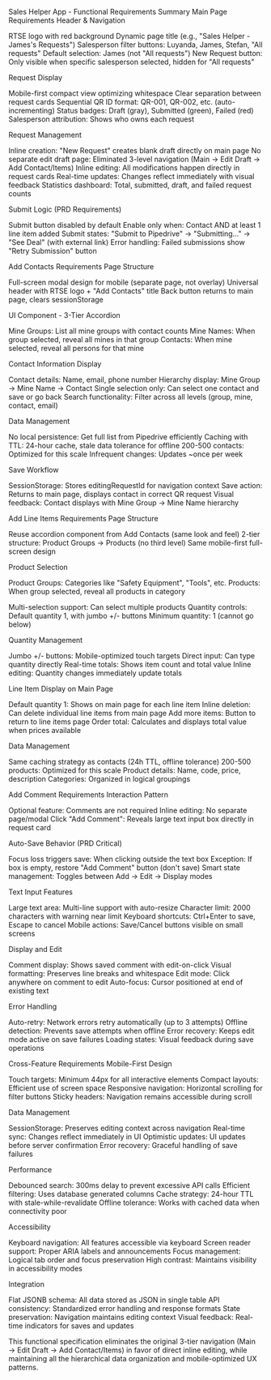 Sales Helper App - Functional Requirements Summary
Main Page Requirements
Header & Navigation

RTSE logo with red background
Dynamic page title (e.g., "Sales Helper - James's Requests")
Salesperson filter buttons: Luyanda, James, Stefan, "All requests"
Default selection: James (not "All requests")
New Request button: Only visible when specific salesperson selected, hidden for "All requests"

Request Display

Mobile-first compact view optimizing whitespace
Clear separation between request cards
Sequential QR ID format: QR-001, QR-002, etc. (auto-incrementing)
Status badges: Draft (gray), Submitted (green), Failed (red)
Salesperson attribution: Shows who owns each request

Request Management

Inline creation: "New Request" creates blank draft directly on main page
No separate edit draft page: Eliminated 3-level navigation (Main → Edit Draft → Add Contact/Items)
Inline editing: All modifications happen directly in request cards
Real-time updates: Changes reflect immediately with visual feedback
Statistics dashboard: Total, submitted, draft, and failed request counts

Submit Logic (PRD Requirements)

Submit button disabled by default
Enable only when: Contact AND at least 1 line item added
Submit states: "Submit to Pipedrive" → "Submitting..." → "See Deal" (with external link)
Error handling: Failed submissions show "Retry Submission" button


Add Contacts Requirements
Page Structure

Full-screen modal design for mobile (separate page, not overlay)
Universal header with RTSE logo + "Add Contacts" title
Back button returns to main page, clears sessionStorage

UI Component - 3-Tier Accordion

Mine Groups: List all mine groups with contact counts
Mine Names: When group selected, reveal all mines in that group
Contacts: When mine selected, reveal all persons for that mine

Contact Information Display

Contact details: Name, email, phone number
Hierarchy display: Mine Group → Mine Name → Contact
Single selection only: Can select one contact and save or go back
Search functionality: Filter across all levels (group, mine, contact, email)

Data Management

No local persistence: Get full list from Pipedrive efficiently
Caching with TTL: 24-hour cache, stale data tolerance for offline
200-500 contacts: Optimized for this scale
Infrequent changes: Updates ~once per week

Save Workflow

SessionStorage: Stores editingRequestId for navigation context
Save action: Returns to main page, displays contact in correct QR request
Visual feedback: Contact displays with Mine Group → Mine Name hierarchy


Add Line Items Requirements
Page Structure

Reuse accordion component from Add Contacts (same look and feel)
2-tier structure: Product Groups → Products (no third level)
Same mobile-first full-screen design

Product Selection

Product Groups: Categories like "Safety Equipment", "Tools", etc.
Products: When group selected, reveal all products in category


Multi-selection support: Can select multiple products
Quantity controls: Default quantity 1, with jumbo +/- buttons
Minimum quantity: 1 (cannot go below)

Quantity Management

Jumbo +/- buttons: Mobile-optimized touch targets
Direct input: Can type quantity directly
Real-time totals: Shows item count and total value
Inline editing: Quantity changes immediately update totals

Line Item Display on Main Page

Default quantity 1: Shows on main page for each line item
Inline deletion: Can delete individual line items from main page
Add more items: Button to return to line items page
Order total: Calculates and displays total value when prices available

Data Management

Same caching strategy as contacts (24h TTL, offline tolerance)
200-500 products: Optimized for this scale
Product details: Name, code, price, description
Categories: Organized in logical groupings


Add Comment Requirements
Interaction Pattern

Optional feature: Comments are not required
Inline editing: No separate page/modal
Click "Add Comment": Reveals large text input box directly in request card

Auto-Save Behavior (PRD Critical)

Focus loss triggers save: When clicking outside the text box
Exception: If box is empty, restore "Add Comment" button (don't save)
Smart state management: Toggles between Add → Edit → Display modes

Text Input Features

Large text area: Multi-line support with auto-resize
Character limit: 2000 characters with warning near limit
Keyboard shortcuts: Ctrl+Enter to save, Escape to cancel
Mobile actions: Save/Cancel buttons visible on small screens

Display and Edit

Comment display: Shows saved comment with edit-on-click
Visual formatting: Preserves line breaks and whitespace
Edit mode: Click anywhere on comment to edit
Auto-focus: Cursor positioned at end of existing text

Error Handling

Auto-retry: Network errors retry automatically (up to 3 attempts)
Offline detection: Prevents save attempts when offline
Error recovery: Keeps edit mode active on save failures
Loading states: Visual feedback during save operations


Cross-Feature Requirements
Mobile-First Design

Touch targets: Minimum 44px for all interactive elements
Compact layouts: Efficient use of screen space
Responsive navigation: Horizontal scrolling for filter buttons
Sticky headers: Navigation remains accessible during scroll

Data Management

SessionStorage: Preserves editing context across navigation
Real-time sync: Changes reflect immediately in UI
Optimistic updates: UI updates before server confirmation
Error recovery: Graceful handling of save failures

Performance

Debounced search: 300ms delay to prevent excessive API calls
Efficient filtering: Uses database generated columns
Cache strategy: 24-hour TTL with stale-while-revalidate
Offline tolerance: Works with cached data when connectivity poor

Accessibility

Keyboard navigation: All features accessible via keyboard
Screen reader support: Proper ARIA labels and announcements
Focus management: Logical tab order and focus preservation
High contrast: Maintains visibility in accessibility modes

Integration

Flat JSONB schema: All data stored as JSON in single table
API consistency: Standardized error handling and response formats
State preservation: Navigation maintains editing context
Visual feedback: Real-time indicators for saves and updates

This functional specification eliminates the original 3-tier navigation (Main → Edit Draft → Add Contact/Items) in favor of direct inline editing, while maintaining all the hierarchical data organization and mobile-optimized UX patterns.